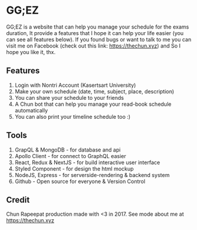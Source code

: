 # GG;EZ
GG;EZ is a website that can help you manage your schedule for the exams duration, It provide a features that I hope it can help your life easier (you can see all features below). If you found bugs or want to talk to me you can visit me on Facebook (check out this link: https://thechun.xyz) and So I hope you like it, thx.

## Features
1. Login with Nontri Account (Kasertsart University)
2. Make your own schedule (date, time, subject, place, description)
3. You can share your schedule to your friends
4. A Chun bot that can help you manage your read-book schedule automatically
5. You can also print your timeline schedule too :)

## Tools
1. GrapQL & MongoDB - for database and api
2. Apollo Client - for connect to GraphQL easier
3. React, Redux & NextJS - for build interactive user interface
4. Styled Component - for design the html mockup
5. NodeJS, Express - for serverside-rendering & backend system
8. Github - Open source for everyone & Version Control

## Credit
Chun Rapeepat production made with <3 in 2017.
See mode about me at https://thechun.xyz
